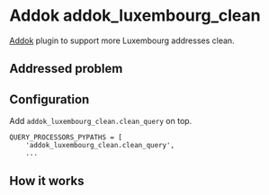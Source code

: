 # Addok addok_luxembourg_clean

[Addok](https://github.com/etalab/addok) plugin to support more Luxembourg addresses clean.

## Addressed problem


## Configuration

Add `addok_luxembourg_clean.clean_query` on top.

```
QUERY_PROCESSORS_PYPATHS = [
    'addok_luxembourg_clean.clean_query',
    ...
```

## How it works
